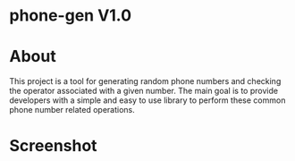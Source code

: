 # phone-gen V1.0

# About
This project is a tool for generating random phone numbers and checking the operator associated with a given number. The main goal is to provide developers with a simple and easy to use library to perform these common phone number related operations.

# Screenshot


